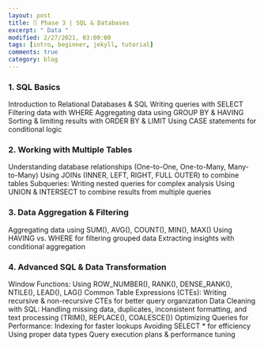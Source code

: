 ```yaml
---
layout: post
title: 🗄️ Phase 3 | SQL & Databases  
excerpt: " Data "
modified: 2/27/2021, 03:00:00
tags: [intro, beginner, jekyll, tutorial]
comments: true
category: blog
---
```



### 1. SQL Basics
Introduction to Relational Databases & SQL
Writing queries with SELECT
Filtering data with WHERE
Aggregating data using GROUP BY & HAVING
Sorting & limiting results with ORDER BY & LIMIT
Using CASE statements for conditional logic

### 2. Working with Multiple Tables
Understanding database relationships (One-to-One, One-to-Many, Many-to-Many)
Using JOINs (INNER, LEFT, RIGHT, FULL OUTER) to combine tables
Subqueries: Writing nested queries for complex analysis
Using UNION & INTERSECT to combine results from multiple queries

### 3. Data Aggregation & Filtering
Aggregating data using SUM(), AVG(), COUNT(), MIN(), MAX()
Using HAVING vs. WHERE for filtering grouped data
Extracting insights with conditional aggregation

### 4. Advanced SQL & Data Transformation
Window Functions: Using ROW_NUMBER(), RANK(), DENSE_RANK(), NTILE(), LEAD(), LAG()
Common Table Expressions (CTEs): Writing recursive & non-recursive CTEs for better query organization
Data Cleaning with SQL: Handling missing data, duplicates, inconsistent formatting, and text processing (TRIM(), REPLACE(), COALESCE())
Optimizing Queries for Performance:
Indexing for faster lookups
Avoiding SELECT * for efficiency
Using proper data types
Query execution plans & performance tuning
